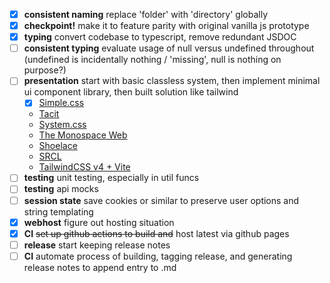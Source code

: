 - [x] **consistent naming** replace 'folder' with 'directory' globally
- [x] **checkpoint!** make it to feature parity with original vanilla js prototype
- [x] **typing** convert codebase to typescript, remove redundant JSDOC
- [ ] **consistent typing** evaluate usage of null versus undefined throughout (undefined is incidentally nothing / 'missing', null is nothing on purpose?)
- [ ] **presentation** start with basic classless system, then implement minimal ui component library, then built solution like tailwind
  - [x] [Simple.css](https://simplecss.org/)
  - [Tacit](https://yegor256.github.io/tacit/)
  - [System.css](https://sakofchit.github.io/system.css/)
  - [The Monospace Web](https://owickstrom.github.io/the-monospace-web/)
  - [Shoelace](https://shoelace.style/components)
  - [SRCL](https://www.sacred.computer/)
  - [TailwindCSS v4 + Vite](https://tailwindcss.com/blog/tailwindcss-v4)
- [ ] **testing** unit testing, especially in util funcs
- [ ] **testing** api mocks
- [ ] **session state** save cookies or similar to preserve user options and string templating
- [x] **webhost** figure out hosting situation
- [x] **CI** ~~set up github actions to build and~~ host latest via github pages
- [ ] **release** start keeping release notes
- [ ] **CI** automate process of building, tagging release, and generating release notes to append entry to .md
